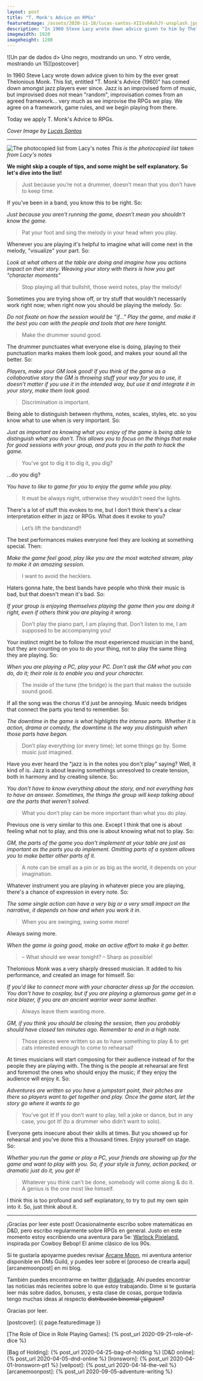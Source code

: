 ```yaml
---
layout: post
title: "T. Monk's Advice on RPGs"
featuredimage: /assets/2020-11-18/lucas-santos-XIIsv6AshJY-unsplash.jpg
description: "In 1960 Steve Lacy wrote down advice given to him by Thelonious Monk. Today we apply this jazz advice to TTRPGs"
imagewidth: 1920
imageheight: 1280
---
```


![Un par de dados d> Uno negro, mostrando un uno. Y otro verde, mostrando un 15][postcover]

In 1960 Steve Lacy wrote down advice given to him by the ever great Thelonious Monk. This list, entitled "T. Monk's Advice (1960)" has comed down amongst jazz players ever since. Jazz is an improvised form of music, but improvised does not mean "random", improvisation comes from an agreed framework... very much as we improvise the RPGs we play. We agree on a framework, game rules, and we begin playing from there.

Today we apply T. Monk's Advice to RPGs.

<!--more-->

_Cover Image by [Lucas Santos]_

---

![The photocopied list from Lacy's notes][list]
_This is the photocopied list taken from Lacy's notes_

**We might skip a couple of tips, and some might be self explanatory. So let's dive into the list!**

> Just because you’re not a drummer, doesn’t mean that you don’t have to keep time.

If you've been in a band, you know this to be right. So:

_Just because you aren't running the game, doesn't mean you shouldn't know the game._

> Pat your foot and sing the melody in your head when you play.

Whenever you are playing it's helpful to imagine what will come next in the melody, "visualize" your part. So:

_Look at what others at the table are doing and imagine how you actions impact on their story. Weaving your story with theirs is how you get "character moments"_

> Stop playing all that bullshit, those weird notes, play the melody!

Sometimes you are trying show off, or try stuff that wouldn't necessarily work right now; when right now you should be playing the melody. So:

_Do not fixate on how the session would be "if..." Play the game, and make it the best you can with the people and tools that are here tonight._

> Make the drummer sound good.

The drummer punctuates what everyone else is doing, playing to their punctuation marks makes them look good, and makes your sound all the better. So:

_Players, make your GM look good! If you think of the game as a collaborative story the GM is throwing stuff your way for you to use, it doesn't matter if you use it in the intended way, but use it and integrate it in your story, make them look good._

> Discrimination is important.

Being able to distinguish between rhythms, notes, scales, styles, etc. so you know what to use when is very important. So:

_Just as important as knowing what you enjoy of the game is being able to distinguish what you don't. This allows you to focus on the things that make for good sessions with your group, and puts you in the path to hack the game._

> You’ve got to dig it to dig it, you dig?

...do you dig?

_You have to like to game for you to enjoy the game while you play._

> It must be always night, otherwise they wouldn’t need the lights.

There's a lot of stuff this evokes to me, but I don't think there's a clear interpretation either in jazz or RPGs. What does it evoke to you?

> Let’s lift the bandstand!!

The best performances makes everyone feel they are looking at something special. Then:

_Make the game feel good, play like you are the most watched stream, play to make it an amazing session._

> I want to avoid the hecklers.

Haters gonna hate, the best bands have people who think their music is bad, but that doesn't mean it's bad. So:

_If your group is enjoying themselves playing the game then you are doing it right, even if others think you are playing it wrong._

> Don’t play the piano part, I am playing that. Don’t listen to me, I am supposed to be accompanying you!

Your instinct might be to follow the most experienced musician in the band, but they are counting on you to do your thing, not to play the same thing they are playing. So:

_When you are playing a PC, play your PC. Don't ask the GM what you can do, do it; their role is to enable you and your character._

> The inside of the tune (the bridge) is the part that makes the outside sound good.

If all the song was the chorus it'd just be annoying. Music needs bridges that connect the parts you tend to remember. So:

_The downtime in the game is what highlights the intense parts. Whether it is action, drama or comedy, the downtime is the way you distinguish when those parts have began._

> Don’t play everything (or every time); let some things go by. Some music just imagined.

Have you ever heard the "jazz is in the notes you don't play" saying? Well, it kind of is.  Jazz is about leaving somethings unresolved to create tension, both in harmony and by creating silence. So:

_You don't have to know everything about the story, and not everything has to have an answer. Sometimes, the things the group will keep talking about are the parts that weren't solved._

> What you don’t play can be more important than what you do play.

Previous one is very similar to this one. Except I think that one is about feeling what not to play, and this one is about knowing what not to play. So:

_GM, the parts of the game you don't implement at your table are just as important as the parts you do implement. Omitting parts of a system allows you to make better other parts of it._

> A note can be small as a pin or as big as the world, it depends on your imagination.

Whatever instrument you are playing in whatever piece you are playing, there's a chance of expression in every note. So:

_The same single action can have a very big or a very small impact on the narrative, it depends on how and when you work it in._

> When you are swinging, swing some more!

Always swing more.

_When the game is going good, make an active effort to make it go better._


> – What should we wear tonight? – Sharp as possible!

Thelonious Monk was a very sharply dressed musician. It added to his performance, and created an image for himself. So:

_If you'd like to connect more with your character dress up for the occasion. You don't have to cosplay, but if you are playing a glamorous game get in a nice blazer, if you are an ancient warrior wear some leather._

> Always leave them wanting more.

_GM, if you think you should be closing the session, then you probably should have closed ten minutes ago. Remember to end in a high note._

> Those pieces were written so as to have something to play & to get cats interested enough to come to rehearsal!

At times musicians will start composing for their audience instead of for the people they are playing with. The thing is the people at rehearsal are first and foremost the ones who should enjoy the music; if they enjoy the audience will enjoy it. So:

_Adventures are written so you have a jumpstart point, their pitches are there so players want to get together and play.  Once the game start, let the story go where it wants to go_

> You’ve got it! If you don’t want to play, tell a joke or dance, but in any case, you got it! (to a drummer who didn’t want to solo).

Everyone gets insecure about their skills at times. But you showed up for rehearsal and you've done this a thousand times. Enjoy yourself on stage. So:

_Whether you run the game or play a PC, your friends are showing up for the game and want to play with you. So, if your style is funny, action packed, or dramatic  just do it, you got it!_

> Whatever you think can’t be done, somebody will come along & do it. A genius is the one most like himself.

I think this is too profound and self explanatory, to try to put my own spin into it. So, just think about it.

---

¡Gracias por leer este post! Ocasionalmente escribo sobre matemáticas en D&D, pero escribo regularmente sobre RPGs en general. Justo en este momento estoy escribiendo una aventura para 5e: [Warlock Pixieland], inspirada por Cowboy Bebop! El anime clásico de los 90s.


Si te gustaría apoyarme puedes revisar [Arcane Moon], mi aventura anterior disponible en DMs Guild, y puedes leer sobre el [proceso de crearla aquí][arcanemoonpost] en mi blog.

También puedes encontrarme en twitter [@darkade]. Ahí puedes encontrar las noticias más recientes sobre lo que estoy trabajando. Dime si te gustaría leer más sobre dados, bonuses, y esta clase de cosas, porque todavía tengo muchas ideas al respecto ~~distribución binomial ¿alguien?~~

Gracias por leer.

<!--Images-->
[postcover]: {{ page.featuredimage }}

[list]: /assets/2020-11-24/list.jpeg

<!--Credits-->

[Lucas Santos]: https://unsplash.com/@_staticvoid?utm_source=unsplash&amp;utm_medium=referral&amp;utm_content=creditCopyText

<!--Internal-Links-->
[The Role of Dice in Role Playing Games]: {% post_url 2020-09-21-role-of-dice %}

[Bag of Holding]: {% post_url 2020-04-25-bag-of-holding %}
[D&D online]: {% post_url 2020-04-05-dnd-online %}
[Ironsworn]: {% post_url 2020-04-01-Ironsworn-pt1 %}
[veilpost]: {% post_url 2020-04-14-the-veil %}
[arcanemoonpost]: {% post_url 2020-09-05-adventure-writing %}

<!--External-Links-->
[Bernoulli Trial]: https://en.wikipedia.org/wiki/Bernoulli_trial
[Bernoulli Distribution]: https://en.wikipedia.org/wiki/Bernoulli_distribution
[Geometric Distribution]: https://en.wikipedia.org/wiki/Geometric_distribution
[Standard Deviation]: https://en.wikipedia.org/wiki/Standard_deviation

[tables]: https://bit.ly/3pIbSYH

[@darkade]: https://twitter.com/darkade
[failing forwards]: https://youtu.be/l1zaNJrXi5Y
[Warlock Pixieland]: https://twitter.com/search?q=(%23warlockpixieland)&f=live

[Arcane Moon]: https://bit.ly/ArcaneMoon
